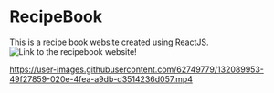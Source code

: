 # RecipeBook
This is a recipe book website created using ReactJS.
![Link to the recipebook website!]('https://akhilrecipeapp.netlify.app/')


<!-- ![lisa]("https://drive.google.com/file/d/1VqTIdoApiWAWhACz1pnWHN3hlUUA7C9K/view?usp=sharing") -->

https://user-images.githubusercontent.com/62749779/132089953-49f27859-020e-4fea-a9db-d3514236d057.mp4


